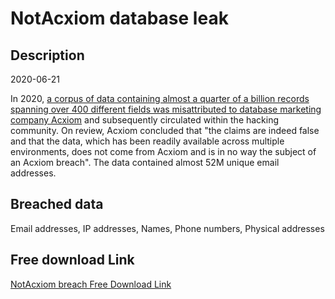 # NotAcxiom database leak

## Description

2020-06-21

In 2020, <a href="https://www.troyhunt.com/data-breach-misattribution-acxiom-live-ramp/" target="_blank" rel="noopener">a corpus of data containing almost a quarter of a billion records spanning over 400 different fields was misattributed to database marketing company Acxiom</a> and subsequently circulated within the hacking community. On review, Acxiom concluded that &quot;the claims are indeed false and that the data, which has been readily available across multiple environments, does not come from Acxiom and is in no way the subject of an Acxiom breach&quot;. The data contained almost 52M unique email addresses.

## Breached data

Email addresses, IP addresses, Names, Phone numbers, Physical addresses

## Free download Link

[NotAcxiom breach Free Download Link](https://link-to.net/1229997/653.2217300728955/dynamic/?r=aHR0cHM6Ly93d3cubWVkaWFmaXJlLmNvbS92aWV3L3JLU3Z5Y1pSTGhBTW84Ty8vZmlsZQ==)
